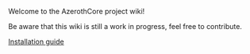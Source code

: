 Welcome to the AzerothCore project wiki!

Be aware that this wiki is still a work in progress, feel free to contribute.

[Installation guide](wiki/Installation.md)
